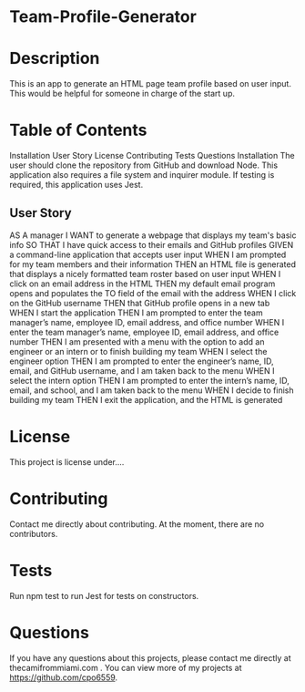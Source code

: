 # Team-Profile-Generator

# Description
This is an app to generate an HTML page team profile based on user input. This would be helpful for someone in charge of the start up.

# Table of Contents
Installation
User Story
License
Contributing
Tests
Questions
Installation
The user should clone the repository from GitHub and download Node. This application also requires a file system and inquirer module. If testing is required, this application uses Jest.

## User Story
AS A manager
I WANT to generate a webpage that displays my team's basic info
SO THAT I have quick access to their emails and GitHub profiles
GIVEN a command-line application that accepts user input
WHEN I am prompted for my team members and their information
THEN an HTML file is generated that displays a nicely formatted team roster based on user input
WHEN I click on an email address in the HTML
THEN my default email program opens and populates the TO field of the email with the address
WHEN I click on the GitHub username
THEN that GitHub profile opens in a new tab
WHEN I start the application
THEN I am prompted to enter the team manager’s name, employee ID, email address, and office number
WHEN I enter the team manager’s name, employee ID, email address, and office number
THEN I am presented with a menu with the option to add an engineer or an intern or to finish building my team
WHEN I select the engineer option
THEN I am prompted to enter the engineer’s name, ID, email, and GitHub username, and I am taken back to the menu
WHEN I select the intern option
THEN I am prompted to enter the intern’s name, ID, email, and school, and I am taken back to the menu
WHEN I decide to finish building my team
THEN I exit the application, and the HTML is generated

# License
This project is license under.... 

# Contributing
Contact me directly about contributing. At the moment, there are no contributors.

# Tests
Run npm test to run Jest for tests on constructors.

# Questions
If you have any questions about this projects, please contact me directly at thecamifrommiami.com . You can view more of my projects at https://github.com/cpo6559.



